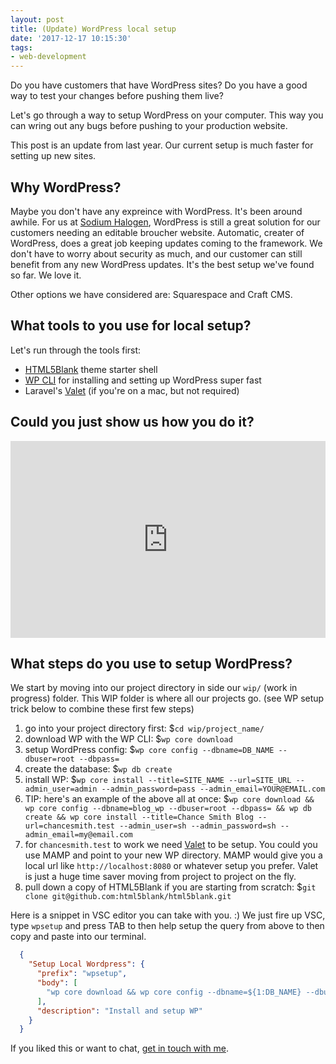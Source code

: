 ```yaml
---
layout: post
title: (Update) WordPress local setup
date: '2017-12-17 10:15:30'
tags:
- web-development
---
```

Do you have customers that have WordPress sites?
Do you have a good way to test your changes before pushing them live?

Let's go through a way to setup WordPress on your computer. This way you can wring out any bugs before pushing to your production website.

This post is an update from last year. Our current setup is much faster for setting up new sites.

## Why WordPress?

Maybe you don't have any expreince with WordPress. It's been around awhile. For us at [Sodium Halogen](http://sodiumhalogen.com), WordPress is still a great solution for our customers needing an editable broucher website. Automatic, creater of WordPress, does a great job keeping updates coming to the framework. We don't have to worry about security as much, and our customer can still benefit from any new WordPress updates. It's the best setup we've found so far. We love it.

Other options we have considered are: Squarespace and Craft CMS.

## What tools to you use for local setup?

Let's run through the tools first:

- [HTML5Blank](https://github.com/html5blank/html5blank) theme starter shell
- [WP CLI](https://wp-cli.org/) for installing and setting up WordPress super fast
- Laravel's [Valet](https://laravel.com/docs/5.5/valet) (if you're on a mac, but not required)

## Could you just show us how you do it?

<iframe width="100%" height="315" src="https://www.youtube.com/embed/Es1O-3THM2E" frameborder="0" gesture="media" allow="encrypted-media" allowfullscreen></iframe>

## What steps do you use to setup WordPress?

We start by moving into our project directory in side our `wip/` (work in progress) folder. This WIP folder is where all our projects go.
(see WP setup trick below to combine these first few steps)

1. go into your project directory first: $`cd wip/project_name/`
1. download WP with the WP CLI: $`wp core download`
1. setup WordPress config: $`wp core config --dbname=DB_NAME --dbuser=root --dbpass= `
1. create the database: $`wp db create`
1. install WP: $`wp core install --title=SITE_NAME --url=SITE_URL --admin_user=admin --admin_password=pass --admin_email=YOUR@EMAIL.com`
1. TIP: here's an example of the above all at once: $`wp core download && wp core config --dbname=blog_wp --dbuser=root --dbpass= && wp db create && wp core install --title=Chance Smith Blog --url=chancesmith.test --admin_user=sh --admin_password=sh --admin_email=my@email.com`
1. for `chancesmith.test` to work we need [Valet](https://laravel.com/docs/5.5/valet#installation) to be setup. You could you use MAMP and point to your new WP directory. MAMP would give you a local url like `http://localhost:8080` or whatever setup you prefer. Valet is just a huge time saver moving from project to project on the fly.
1. pull down a copy of HTML5Blank if you are starting from scratch: $`git clone git@github.com:html5blank/html5blank.git`

Here is a snippet in VSC editor you can take with you. :)
We just fire up VSC, type `wpsetup` and press TAB to then help setup the query from above to then copy and paste into our terminal.

```json
  {
    "Setup Local Wordpress": {
      "prefix": "wpsetup",
      "body": [
        "wp core download && wp core config --dbname=${1:DB_NAME} --dbuser=root --dbpass= && wp db create && wp core install --title=${2:SITE_NAME} --url=${3:SITE_URL} --admin_user=admin --admin_password=pass --admin_email=${4:YOUR@EMAIL.com}"
      ],
      "description": "Install and setup WP"
    }
  }
```


If you liked this or want to chat, [get in touch with me](https://twitter.com/Chance_Smith).